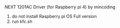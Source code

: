 NEXT 1201AC Driver (for Raspberry pi 4)
by mincoding

1. do not install Raspberry pi OS Full version
2. run kfc.sh
